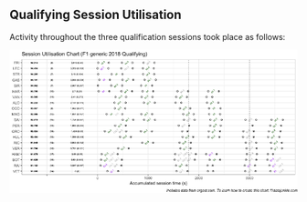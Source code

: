## Qualifying Session Utilisation

Activity throughout the three qualification sessions took place as
follows:

![](images/f1_2018_chn-quali_utilisation-1.png)<!-- -->
